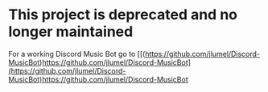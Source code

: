 # This project is deprecated and no longer maintained

For a working Discord Music Bot go to [[(https://github.com/jlumel/Discord-MusicBot)https://github.com/jlumel/Discord-MusicBot](https://github.com/jlumel/Discord-MusicBot)https://github.com/jlumel/Discord-MusicBot
